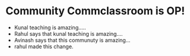 # Community Commclassroom is OP!

- Kunal teaching is amazing.....
- Rahul says that kunal teaching is amazing....
- Avinash says that this communuty is amazing...
- rahul made this change.

